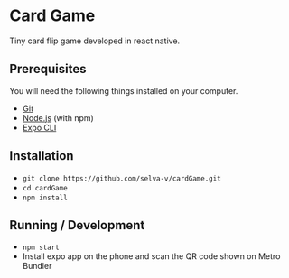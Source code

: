 # Card Game

Tiny card flip game developed in react native.

## Prerequisites

You will need the following things installed on your computer.

* [Git](https://git-scm.com/)
* [Node.js](https://nodejs.org/) (with npm)
* [Expo CLI](https://docs.expo.io/versions/latest/workflow/expo-cli/)

## Installation

* `git clone https://github.com/selva-v/cardGame.git`
* `cd cardGame`
* `npm install`

## Running / Development

* `npm start`
* Install expo app on the phone and scan the QR code shown on Metro Bundler
